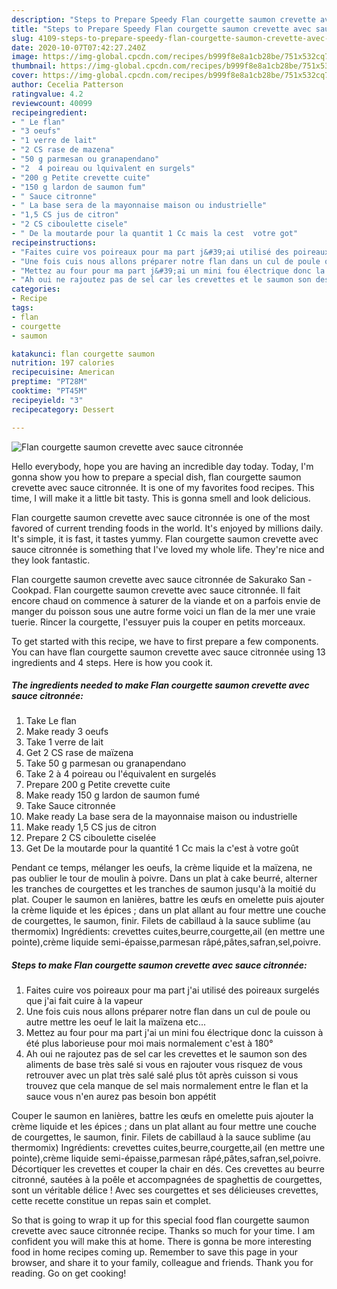 ```yaml
---
description: "Steps to Prepare Speedy Flan courgette saumon crevette avec sauce citronnée"
title: "Steps to Prepare Speedy Flan courgette saumon crevette avec sauce citronnée"
slug: 4109-steps-to-prepare-speedy-flan-courgette-saumon-crevette-avec-sauce-citronnee
date: 2020-10-07T07:42:27.240Z
image: https://img-global.cpcdn.com/recipes/b999f8e8a1cb28be/751x532cq70/flan-courgette-saumon-crevette-avec-sauce-citronnee-photo-principale-de-la-recette.jpg
thumbnail: https://img-global.cpcdn.com/recipes/b999f8e8a1cb28be/751x532cq70/flan-courgette-saumon-crevette-avec-sauce-citronnee-photo-principale-de-la-recette.jpg
cover: https://img-global.cpcdn.com/recipes/b999f8e8a1cb28be/751x532cq70/flan-courgette-saumon-crevette-avec-sauce-citronnee-photo-principale-de-la-recette.jpg
author: Cecelia Patterson
ratingvalue: 4.2
reviewcount: 40099
recipeingredient:
- " Le flan"
- "3 oeufs"
- "1 verre de lait"
- "2 CS rase de mazena"
- "50 g parmesan ou granapendano"
- "2  4 poireau ou lquivalent en surgels"
- "200 g Petite crevette cuite"
- "150 g lardon de saumon fum"
- " Sauce citronne"
- " La base sera de la mayonnaise maison ou industrielle"
- "1,5 CS jus de citron"
- "2 CS ciboulette cisele"
- " De la moutarde pour la quantit 1 Cc mais la cest  votre got"
recipeinstructions:
- "Faites cuire vos poireaux pour ma part j&#39;ai utilisé des poireaux surgelés que j&#39;ai fait cuire à la vapeur"
- "Une fois cuis nous allons préparer notre flan dans un cul de poule ou autre mettre les oeuf le lait la maïzena etc..."
- "Mettez au four pour ma part j&#39;ai un mini fou électrique donc la cuisson à été plus laborieuse pour moi mais normalement c&#39;est à 180°"
- "Ah oui ne rajoutez pas de sel car les crevettes et le saumon son des aliments de base très salé si vous en rajouter vous risquez de vous retrouver avec un plat très salé salé plus tôt après cuisson si vous trouvez que cela manque de sel mais normalement entre le flan et la sauce vous n&#39;en aurez pas besoin bon appétit"
categories:
- Recipe
tags:
- flan
- courgette
- saumon

katakunci: flan courgette saumon 
nutrition: 197 calories
recipecuisine: American
preptime: "PT28M"
cooktime: "PT45M"
recipeyield: "3"
recipecategory: Dessert

---
```



![Flan courgette saumon crevette avec sauce citronnée](https://img-global.cpcdn.com/recipes/b999f8e8a1cb28be/751x532cq70/flan-courgette-saumon-crevette-avec-sauce-citronnee-photo-principale-de-la-recette.jpg)

Hello everybody, hope you are having an incredible day today. Today, I'm gonna show you how to prepare a special dish, flan courgette saumon crevette avec sauce citronnée. It is one of my favorites food recipes. This time, I will make it a little bit tasty. This is gonna smell and look delicious.

Flan courgette saumon crevette avec sauce citronnée is one of the most favored of current trending foods in the world. It's enjoyed by millions daily. It's simple, it is fast, it tastes yummy. Flan courgette saumon crevette avec sauce citronnée is something that I've loved my whole life. They're nice and they look fantastic.

Flan courgette saumon crevette avec sauce citronnée de Sakurako San - Cookpad. Flan courgette saumon crevette avec sauce citronnée. Il fait encore chaud on commence à saturer de la viande et on a parfois envie de manger du poisson sous une autre forme voici un flan de la mer une vraie tuerie. Rincer la courgette, l&#39;essuyer puis la couper en petits morceaux.


To get started with this recipe, we have to first prepare a few components. You can have flan courgette saumon crevette avec sauce citronnée using 13 ingredients and 4 steps. Here is how you cook it.

<!--inarticleads1-->

##### The ingredients needed to make Flan courgette saumon crevette avec sauce citronnée:

1. Take  Le flan
1. Make ready 3 oeufs
1. Take 1 verre de lait
1. Get 2 CS rase de maïzena
1. Take 50 g parmesan ou granapendano
1. Take 2 à 4 poireau ou l&#39;équivalent en surgelés
1. Prepare 200 g Petite crevette cuite
1. Make ready 150 g lardon de saumon fumé
1. Take  Sauce citronnée
1. Make ready  La base sera de la mayonnaise maison ou industrielle
1. Make ready 1,5 CS jus de citron
1. Prepare 2 CS ciboulette ciselée
1. Get  De la moutarde pour la quantité 1 Cc mais la c&#39;est à votre goût


Pendant ce temps, mélanger les oeufs, la crème liquide et la maïzena, ne pas oublier le tour de moulin à poivre. Dans un plat à cake beurré, alterner les tranches de courgettes et les tranches de saumon jusqu&#39;à la moitié du plat. Couper le saumon en lanières, battre les œufs en omelette puis ajouter la crème liquide et les épices ; dans un plat allant au four mettre une couche de courgettes, le saumon, finir. Filets de cabillaud à la sauce sublime (au thermomix) Ingrédients: crevettes cuites,beurre,courgette,ail (en mettre une pointe),crème liquide semi-épaisse,parmesan râpé,pâtes,safran,sel,poivre. 

<!--inarticleads2-->

##### Steps to make Flan courgette saumon crevette avec sauce citronnée:

1. Faites cuire vos poireaux pour ma part j&#39;ai utilisé des poireaux surgelés que j&#39;ai fait cuire à la vapeur
1. Une fois cuis nous allons préparer notre flan dans un cul de poule ou autre mettre les oeuf le lait la maïzena etc...
1. Mettez au four pour ma part j&#39;ai un mini fou électrique donc la cuisson à été plus laborieuse pour moi mais normalement c&#39;est à 180°
1. Ah oui ne rajoutez pas de sel car les crevettes et le saumon son des aliments de base très salé si vous en rajouter vous risquez de vous retrouver avec un plat très salé salé plus tôt après cuisson si vous trouvez que cela manque de sel mais normalement entre le flan et la sauce vous n&#39;en aurez pas besoin bon appétit


Couper le saumon en lanières, battre les œufs en omelette puis ajouter la crème liquide et les épices ; dans un plat allant au four mettre une couche de courgettes, le saumon, finir. Filets de cabillaud à la sauce sublime (au thermomix) Ingrédients: crevettes cuites,beurre,courgette,ail (en mettre une pointe),crème liquide semi-épaisse,parmesan râpé,pâtes,safran,sel,poivre. Décortiquer les crevettes et couper la chair en dés. Ces crevettes au beurre citronné, sautées à la poêle et accompagnées de spaghettis de courgettes, sont un véritable délice ! Avec ses courgettes et ses délicieuses crevettes, cette recette constitue un repas sain et complet. 

So that is going to wrap it up for this special food flan courgette saumon crevette avec sauce citronnée recipe. Thanks so much for your time. I am confident you will make this at home. There is gonna be more interesting food in home recipes coming up. Remember to save this page in your browser, and share it to your family, colleague and friends. Thank you for reading. Go on get cooking!

